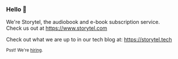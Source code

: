 ### Hello :wave:

We're Storytel, the audiobook and e-book subscription service.<br />
Check us out at https://www.storytel.com

Check out what we are up to in our tech blog at: https://storytel.tech

<sub>Psst! We're [hiring](https://jobs.storytel.com).</sub>
